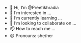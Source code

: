 - 👋 Hi, I’m @Preetikhradia
- 👀 I’m interested in ...
- 🌱 I’m currently learning ...
- 💞️ I’m looking to collaborate on ...
- 📫 How to reach me ...
- 😄 Pronouns: she/her

<!---
Preetikhradia/Preetikhradia is a ✨ special ✨ repository because its `README.md` (this file) appears on your GitHub profile.
You can click the Preview link to take a look at your changes.
--->
